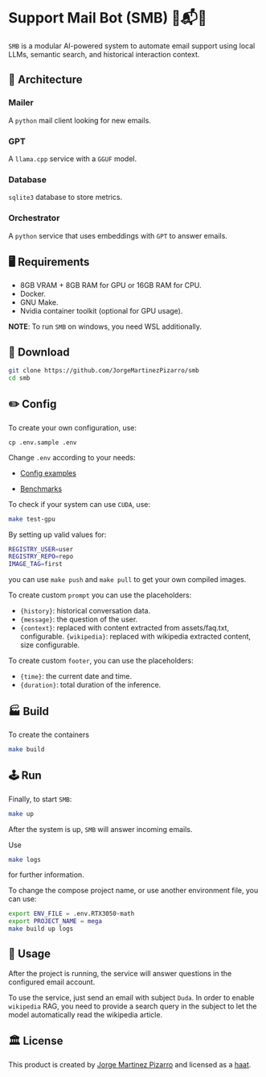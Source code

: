 # Support Mail Bot (SMB) 🍄📬🤖

`SMB` is a modular AI-powered system to automate email support using local LLMs, semantic search, and historical interaction context.

## 🧱 Architecture

### Mailer

A `python` mail client looking for new emails.

### GPT

A `llama.cpp` service with a `GGUF` model.

### Database

`sqlite3` database to store metrics.

### Orchestrator

A `python` service that uses embeddings with `GPT` to answer emails.

## 🖥️ Requirements

- 8GB VRAM + 8GB RAM for GPU or 16GB RAM for CPU.
- Docker.
- GNU Make.
- Nvidia container toolkit (optional for GPU usage).

**NOTE**: To run `SMB` on windows, you need WSL additionally.

## 💾 Download

```sh
git clone https://github.com/JorgeMartinezPizarro/smb
cd smb
```

## ✏️ Config

To create your own configuration, use:

```
cp .env.sample .env
```

Change `.env` according to your needs:

- [Config examples](.env.sample)

- [Benchmarks](docs/config.md)

To check if your system can use `CUDA`, use:

```sh
make test-gpu
```

By setting up valid values for:

```sh
REGISTRY_USER=user
REGISTRY_REPO=repo
IMAGE_TAG=first
```

you can use `make push` and `make pull` to get your own compiled images.

To create custom `prompt` you can use the placeholders:

- `{history}`: historical conversation data.
- `{message}`: the question of the user.
- `{context}`: replaced with content extracted from assets/faq.txt, configurable.
 `{wikipedia}`: replaced with wikipedia extracted content, size configurable.

To create custom `footer`, you can use the placeholders:

- `{time}`: the current date and time.
- `{duration}`: total duration of the inference.

## 🏭 Build

To create the containers

```sh
make build
```

## 🕹️ Run

Finally, to start `SMB`:

```sh
make up
```

After the system is up, `SMB` will answer incoming emails.

Use

```sh
make logs
```

for further information.

To change the compose project name, or use another environment file, you can use:

```sh
export ENV_FILE = .env.RTX3050-math
export PROJECT_NAME = mega
make build up logs
```

## 💬 Usage

After the project is running, the service will answer questions in the configured email account.

To use the service, just send an email with subject `Duda`.
In order to enable `wikipedia` RAG, you need to provide a search query in the subject to let the model automatically read the wikipedia article.

## 🏛️ License

This product is created by [Jorge Martinez Pizarro](https://ideniox.com) and licensed as a [haat](https://github.com/JorgeMartinezPizarro/haat/blob/main/LICENSE.md).
